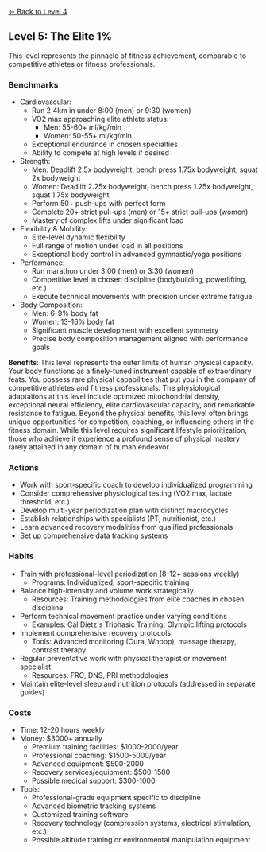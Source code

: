 [← Back to Level 4](level-4)
## Level 5: The Elite 1%

This level represents the pinnacle of fitness achievement, comparable to competitive athletes or fitness professionals.

### Benchmarks
- Cardiovascular:
  - Run 2.4km in under 8:00 (men) or 9:30 (women)
  - VO2 max approaching elite athlete status:
    - Men: 55-60+ ml/kg/min
    - Women: 50-55+ ml/kg/min
  - Exceptional endurance in chosen specialties
  - Ability to compete at high levels if desired
- Strength:
  - Men: Deadlift 2.5x bodyweight, bench press 1.75x bodyweight, squat 2x bodyweight
  - Women: Deadlift 2.25x bodyweight, bench press 1.25x bodyweight, squat 1.75x bodyweight
  - Perform 50+ push-ups with perfect form
  - Complete 20+ strict pull-ups (men) or 15+ strict pull-ups (women)
  - Mastery of complex lifts under significant load
- Flexibility & Mobility:
  - Elite-level dynamic flexibility
  - Full range of motion under load in all positions
  - Exceptional body control in advanced gymnastic/yoga positions
- Performance:
  - Run marathon under 3:00 (men) or 3:30 (women)
  - Competitive level in chosen discipline (bodybuilding, powerlifting, etc.)
  - Execute technical movements with precision under extreme fatigue
- Body Composition:
  - Men: 6-9% body fat
  - Women: 13-16% body fat
  - Significant muscle development with excellent symmetry
  - Precise body composition management aligned with performance goals

**Benefits**: This level represents the outer limits of human physical capacity. Your body functions as a finely-tuned instrument capable of extraordinary feats. You possess rare physical capabilities that put you in the company of competitive athletes and fitness professionals. The physiological adaptations at this level include optimized mitochondrial density, exceptional neural efficiency, elite cardiovascular capacity, and remarkable resistance to fatigue. Beyond the physical benefits, this level often brings unique opportunities for competition, coaching, or influencing others in the fitness domain. While this level requires significant lifestyle prioritization, those who achieve it experience a profound sense of physical mastery rarely attained in any domain of human endeavor.

### Actions
- Work with sport-specific coach to develop individualized programming
- Consider comprehensive physiological testing (VO2 max, lactate threshold, etc.)
- Develop multi-year periodization plan with distinct macrocycles
- Establish relationships with specialists (PT, nutritionist, etc.)
- Learn advanced recovery modalities from qualified professionals
- Set up comprehensive data tracking systems

### Habits
- Train with professional-level periodization (8-12+ sessions weekly)
  - Programs: Individualized, sport-specific training
- Balance high-intensity and volume work strategically
  - Resources: Training methodologies from elite coaches in chosen discipline
- Perform technical movement practice under varying conditions
  - Examples: Cal Dietz's Triphasic Training, Olympic lifting protocols
- Implement comprehensive recovery protocols
  - Tools: Advanced monitoring (Oura, Whoop), massage therapy, contrast therapy
- Regular preventative work with physical therapist or movement specialist
  - Resources: FRC, DNS, PRI methodologies
- Maintain elite-level sleep and nutrition protocols (addressed in separate guides)

### Costs
- Time: 12-20 hours weekly
- Money: $3000+ annually
  - Premium training facilities: $1000-2000/year
  - Professional coaching: $1500-5000/year
  - Advanced equipment: $500-2000
  - Recovery services/equipment: $500-1500
  - Possible medical support: $300-1000
- Tools:
  - Professional-grade equipment specific to discipline
  - Advanced biometric tracking systems
  - Customized training software
  - Recovery technology (compression systems, electrical stimulation, etc.)
  - Possible altitude training or environmental manipulation equipment
